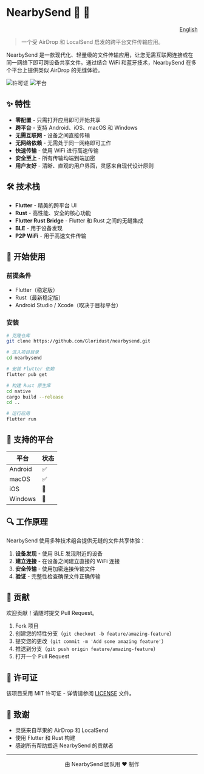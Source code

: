 # NearbySend 📡 💫

<p align="right">
  <a href="README.md">English</a>
</p>

> 一个受 AirDrop 和 LocalSend 启发的跨平台文件传输应用。

NearbySend 是一款现代化、轻量级的文件传输应用，让您无需互联网连接或在同一网络下即可跨设备共享文件。通过结合 WiFi 和蓝牙技术，NearbySend 在多个平台上提供类似 AirDrop 的无缝体验。

![许可证](https://img.shields.io/github/license/Gloridust/nearbysend)
![平台](https://img.shields.io/badge/platform-Android%20%7C%20iOS%20%7C%20macOS%20%7C%20Windows-blue)

## ✨ 特性

- **零配置** - 只需打开应用即可开始共享
- **跨平台** - 支持 Android、iOS、macOS 和 Windows
- **无需互联网** - 设备之间直接传输
- **无网络依赖** - 无需处于同一网络即可工作
- **快速传输** - 使用 WiFi 进行高速传输
- **安全至上** - 所有传输均端到端加密
- **用户友好** - 清晰、直观的用户界面，灵感来自现代设计原则

## 🛠️ 技术栈

- **Flutter** - 精美的跨平台 UI
- **Rust** - 高性能、安全的核心功能
- **Flutter Rust Bridge** - Flutter 和 Rust 之间的无缝集成
- **BLE** - 用于设备发现
- **P2P WiFi** - 用于高速文件传输

## 🚀 开始使用

### 前提条件

- Flutter（稳定版）
- Rust（最新稳定版）
- Android Studio / Xcode（取决于目标平台）

### 安装

```bash
# 克隆仓库
git clone https://github.com/Gloridust/nearbysend.git

# 进入项目目录
cd nearbysend

# 安装 Flutter 依赖
flutter pub get

# 构建 Rust 原生库
cd native
cargo build --release
cd ..

# 运行应用
flutter run
```

## 📱 支持的平台

| 平台     | 状态  |
|----------|--------|
| Android  | ✅     |
| macOS    | ✅     |
| iOS      | 🚧     |
| Windows  | 🚧     |

## 🔍 工作原理

NearbySend 使用多种技术组合提供无缝的文件共享体验：

1. **设备发现** - 使用 BLE 发现附近的设备
2. **建立连接** - 在设备之间建立直接的 WiFi 连接
3. **安全传输** - 使用加密连接传输文件
4. **验证** - 完整性检查确保文件正确传输

## 🤝 贡献

欢迎贡献！请随时提交 Pull Request。

1. Fork 项目
2. 创建您的特性分支（`git checkout -b feature/amazing-feature`）
3. 提交您的更改（`git commit -m 'Add some amazing feature'`）
4. 推送到分支（`git push origin feature/amazing-feature`）
5. 打开一个 Pull Request

## 📜 许可证

该项目采用 MIT 许可证 - 详情请参阅 [LICENSE](LICENSE) 文件。

## 👏 致谢

- 灵感来自苹果的 AirDrop 和 LocalSend
- 使用 Flutter 和 Rust 构建
- 感谢所有帮助塑造 NearbySend 的贡献者

---

<p align="center">由 NearbySend 团队用 ❤️ 制作</p>
